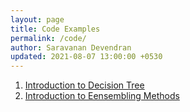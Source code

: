 ```yaml
---
layout: page
title: Code Examples
permalink: /code/
author: Saravanan Devendran
updated: 2021-08-07 13:00:00 +0530
---
```


1. [Introduction to Decision Tree](https://github.com/saransathy/pycode/tree/main/aiml/decision-tree)
2. [Introduction to Eensembling Methods](https://github.com/saransathy/pycode/tree/main/aiml/emsemble-methods)